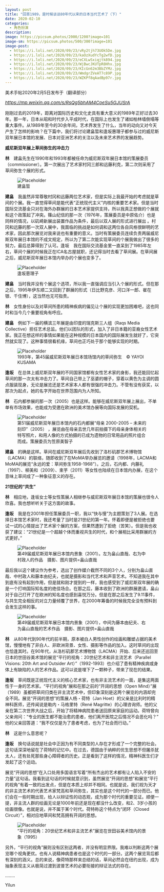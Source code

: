 ```yaml
---
layout: post
title: "​回首1989，是时候谈谈80年代以来的日本当代艺术了（下）"
date: 2020-02-10
categories:
  - 角色扮演
description:
image: https://picsum.photos/2000/1200?image=101
image-sm: https://picsum.photos/500/300?image=101
image-post:
  - https://i.loli.net/2020/09/23/vRy2tjh73UOk5De.jpg
  - https://i.loli.net/2020/09/23/kaOzXudYcTg2wfD.jpg
  - https://i.loli.net/2020/09/23/eCXLwSxiqjtk894.jpg
  - https://i.loli.net/2020/09/23/WjBwcJKUTpR8Hhx.jpg
  - https://i.loli.net/2020/09/23/KIcGn62m3BbZYMz.jpg
  - https://i.loli.net/2020/09/23/WmdgrZVeAT7c89P.jpg
  - https://i.loli.net/2020/09/23/WZKPf8qAadBp97r.jpg
---
```

美术手帖2020年2月5日发布于（翻译部分）

<a href="https://mp.weixin.qq.com/s/RsQg5bhAM4CoeSu5GJUSrA"><i style="font-size:15px">https://mp.weixin.qq.com/s/RsQg5bhAM4CoeSu5GJUSrA</i></a>

刚刚过去的2019年，距离对国际历史和文化史具有重大意义的1989年正好过去30年。那一年，日本从昭和时代步入平成时代，在国际上也发生了诸如柏林墙倒塌等重大事件。从1989年至今的30余年间，艺术界发生了什么，当年的动向又<!--break-->对今天产生了怎样的影响？在下篇中，我们将讨论建畠晢和逢坂惠理子都参与过的威尼斯双年展日本馆的发展、日本对亚洲艺术的关注以及未来艺术界的发展趋势。

<div><b>威尼斯双年展上草间弥生的冲击力</b></div>

<b>林</b>　建畠先生在1990年和1993年都被任命为威尼斯双年展日本馆的策展委员（commissioner）。第一次展出了艺术家村冈三郎和远藤利克，第二次则采用了草间弥生个展的形式。

<figure>
    <img src="{{ page.image-post[0] }}" alt="Placeholder"/>
    <figcaption>建畠晢</figcaption>
</figure>

<b>建畠</b>　我虽然非常尊敬村冈和远藤两位艺术家，但是实际上我最开始的考虑就是草间的个展。我一直觉得草间是能代表“正统现代主义”内核的重要艺术家。但是当时国际交流基金只对在海外办群展的日本艺术家提供支持，所以我真正想做的个展就和这个政策起了冲突。篠山纪信的那一次（1976年，策展委员是中原佑介）也是同样的情况，以矶崎新展出装置作品为条件，最后以双人展的形式进行展出 。村冈和远藤的那一次双人展中，我面临的挑战是如何调和这两位各自风格很鲜明的艺术家，因此那次展览对我来说也有重要的意义。当时有策展委员连续负责两届威尼斯双年展日本馆的不成文规定，所以为了第二次能实现草间的个展我做出了很多的努力，最后总算得到了认可。逢坂　我在国际交流基金里一直呆到了1985年左右，草间个展的时候我正在ICA名古屋就职，还记得当时去看了草间展。在草间展之后，威尼斯双年展日本馆内举办的个展也变多了。

<figure>
    <img src="{{ page.image-post[1] }}" alt="Placeholder"/>
    <figcaption>逢坂恵理子</figcaption>
</figure>

<b>建畠</b>　当时我并没有个展这个选项，所以我一直强调应当引入个展的形式。但在那之后，1995年伊东顺二又回到了群展的形式（日比野克彦、河口洋一郎、崔在银、千住博），这当然也无可指责。

<b>林</b>　女性身份以及对草间所患的精神疾病的偏见让个展的实现更加困难吧，这也同时和当今几个重要视角有呼应。

<b>建畠</b>　例如下一届的横滨三年展是由印度的瑞克斯三人组（Raqs Media Collective）担任艺术总监。他们以团队的形式，加入了非日本籍的亚裔女性艺术家。我正在想这样的事情如果能在这种规模的日本国内的国际展发生就好了，它突然就实现了。这种事情很看机缘，草间也正巧处于那个能够实现的时期。

<figure>
    <img src="{{ page.image-post[2] }}" alt="Placeholder"/>
    <figcaption>1993年，第45届威尼斯双年展日本馆场馆内的草间弥生　© YAYOI KUSAMA</figcaption>
</figure>

<b>逢坂</b>　在总体上威尼斯双年展的不同国家馆都有女性艺术家的身影，我还能回忆起草间的那一次太有冲击力了。草间自己带上了巫婆的帽子，穿着以黄色为主调的圆点服装现身，无论是展览还是艺术家本人都有很强的冲击力。不管有没有获奖，以那次为起点，她的名字开始在世界范围内为人所知。

<b>林</b>　石内都参展的那一次（2005）也是这样。能够在威尼斯双年展上展出，不单单有市场效果，也能成为受邀在欧洲的美术馆办展等向国际发展的契机。

<figure>
    <img src="{{ page.image-post[3] }}" alt="Placeholder"/>
    <figcaption>第51届威尼斯双年展日本馆内的石内都展“母亲 2000-2005 – 未来的刻印”（2005） ，展览由在母亲去世几年前拍摄下的母亲身体相关的特写照片，和用人像的方式拍摄的已成为遗物的日常用品的照片组合而成。策展委员为笠原美智子</figcaption>
</figure>

<b>建畠</b>　的确是这样。草间在威尼斯双年展后先收到了洛杉矶郡艺术博物馆（LACMA）的联络，随即收到了在MoMA举办展览的邀请（1998年，LACMA和MoMA的展览“永远的爱：草间弥生1958-1968”）。之后，石内都、内藤礼（1997）、柳美和（2009）、束芋（2011）等女性也陆续在日本馆内办展，在这个意味上草间成了一种象征意义的存在。

<div><b>21世纪的“共生”</b></div>

<b>林</b>　相应地，逢坂女士等女性策展人相继参与威尼斯双年展日本馆的策展也很令人欣喜。我也想听听关于这方面的故事。

<b>逢坂</b>　我是在2001年担任策展委员一职，我以“快与慢”为主题策划了3人展。在选择日本馆艺术家时，我还考量了当时是21世纪的第一年。怀着即便是被拒绝也要试一试的心情提出了艺术家个展的方案，但果然遭到了拒绝（苦笑）。但是我也收获了建议：“21世纪是一个超越个体而重视共生的时代，和个展相比采用群展的方式更好。”

<figure>
    <img src="{{ page.image-post[4] }}" alt="Placeholder"/>
    <figcaption>第49届威尼斯双年展日本馆内景象（2001）。左为畠山直哉、右为中村政人的作品　摄影、图片提供=畠山直哉</figcaption>
</figure>

最后我以这个建议作为参考，选出了创作媒介截然不同的3个人，分别为畠山直哉、中村政人和藤本由纪夫，也就是摄影和当代艺术和声音艺术。不知道我在其中到底有没有起到作用，但是就和刚才提到的一样，我也感受到了威尼斯双年展的确是一个打响国际知名度的绝佳场合。在那之后，藤本收到了欧洲的群展邀请，畠山对于自己打开了在欧洲的知名度也感到喜悦万分。但是在那之后发生了9.11事件，与共生完全相反的对立力量倾覆了世界，在2000年筹备的时候我完全没有预料到会发生这样的事。

<figure>
    <img src="{{ page.image-post[4] }}" alt="Placeholder"/>
    <figcaption>第49届威尼斯双年展日本馆内景象（2001），中间为藤本由纪夫、右为畠山直哉的艺术作品　摄影、图片提供=畠山直哉</figcaption>
</figure>

<b>林</b>　从80年代到90年代的前半期，原本被白人男性创作的绘画和雕塑占据的美术馆，慢慢地有了非白人、非欧洲背景、女性、摄影等作品的加入。这时草间的出现也恰逢其时。在90年代，从洛杉矶郡艺术博物馆（LACMA）开始、后来还巡回至日本的世田谷美术馆的展览“平行的视角：20世纪艺术和非主流艺术（Parallel Visions: 20th Art and Outsider Art）”（1992-1993）也介绍了患有精神疾病或身体上有缺陷的人的艺术作品。这可以说是埋下了一颗种子，带来了现在的结果。

<b>逢坂</b>　草间既是正统现代主义的核心艺术家，也有非主流艺术的一面，是集这两面性于一身的艺术家。“平行的视角”展和在那之前的“开阔的思想（Open Mind）”展（1989）虽都把草间归类在非主流艺术中，但印象深刻是这两个展览的内涵却完全不同。展览“开阔的思想”的策展人杨・荷特（Jan Hoet）的父亲是比利时的精神科医师，还传闻说是勒内・马格里特（René Magritte）的心理咨询师。他的父亲在第二次世界大战之后，开始了将精神病院患者送回原来家庭的运动。荷特曾向父亲询问：“专业的医生都不能治愈的患者，他们离开医院之后情况不会恶化吗？” 他的父亲回答道：“我不仅仅是为了患者考虑，也为了社会而行动。”

<b>林</b>　这是什么意思呢？

<b>逢坂</b>　换句话说就是社会中正因为有不同类型的人存在才形成了一个完整的社会。这句话深深地留在了荷特的记忆中。在过去，德国由于纳粹的优生思想不但屠杀犹太人，还有处死那些身心障碍者的历史。正是看到了这样的情况，精神科医生们才发起了这个运动。　　

展览“开阔的思想”在入口处用多国语言写着“所有杰出的艺术都有让人陷入不安的力量”这句话。我看到这句话的时候就意识到，虽然展览“开阔的思想”和展览“平行的视角”有着一致的出发点，但是在本质上却并不相同。也就是说，我们视为天才的非主流艺术的代表艺术家梵高和草间弥生，其实也是这个时代的一部分而已。他们会在一些时期出现，给人以辩证性的动态观，成为那个时代的重要见证。顺便一提，非主流人群的绘画无论是1000年前还是现在都没什么改变，和2、3岁小孩的绘画很像。也就是说，并不属于某个时代。荷特称这个特点为“闭环（Closed Circuit）”，相对应地草间和梵高拥有开阔的思想。

<figure>
    <img src="{{ page.image-post[5] }}" alt="Placeholder"/>
    <figcaption>“平行的视角：20世纪艺术和非主流艺术”展览在世田谷美术馆内的景象（1995）</figcaption>
</figure>

另外，“平行的视角”展则没有区别这两者，并没有明显界限。我难以判断这两个展览哪个视角更优。也有人说精神病患者也是这个时代的一部分。这两个展览背后都有深刻的涵义。总的来说，像荷特那样来总结的话，草间必然会在纽约出现，成为抽象表现主义从极简过渡到波普艺术的必要衔接的辩证法式的存在。

……..


Yilun